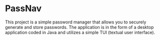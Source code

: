 # PassNav

This project is a simple password manager that allows you to securely generate and store passwords.
The application is in the form of a desktop application coded in Java and utilizes a simple TUI
(textual user interface).
